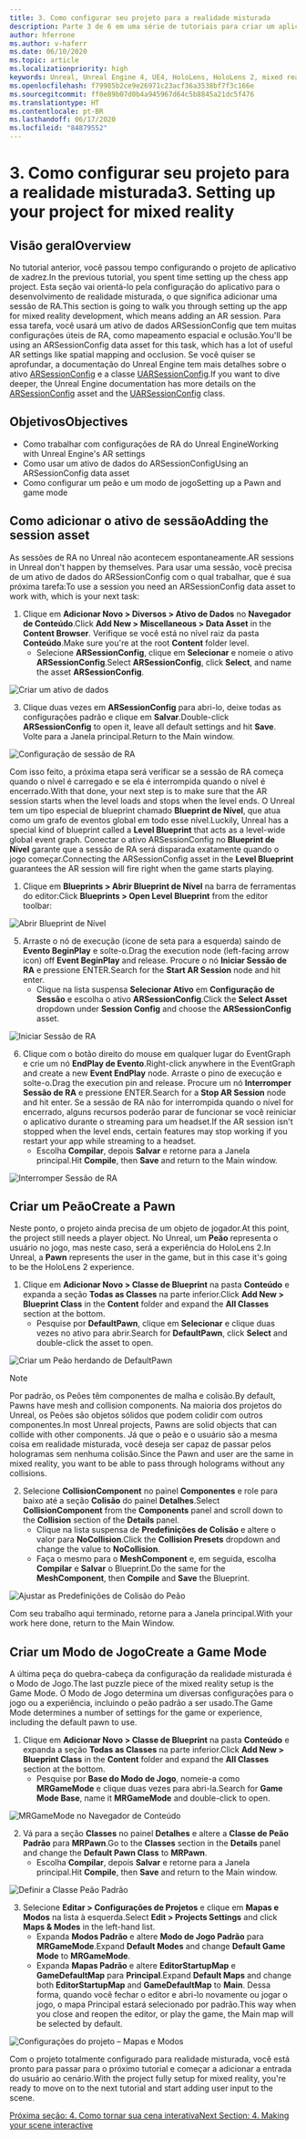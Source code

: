 ```yaml
---
title: 3. Como configurar seu projeto para a realidade misturada
description: Parte 3 de 6 em uma série de tutoriais para criar um aplicativo de xadrez simples usando o Unreal Engine 4 e o plug-in Ferramentas de UX do Kit de Ferramentas de Realidade Misturada
author: hferrone
ms.author: v-haferr
ms.date: 06/10/2020
ms.topic: article
ms.localizationpriority: high
keywords: Unreal, Unreal Engine 4, UE4, HoloLens, HoloLens 2, mixed reality, tutorial, getting started, mrtk, uxt, UX Tools, documentation
ms.openlocfilehash: f79985b2ce9e26971c23acf36a3538bf7f3c166e
ms.sourcegitcommit: ff0e89b07d0b4a945967d64c5b8845a21dc5f476
ms.translationtype: HT
ms.contentlocale: pt-BR
ms.lasthandoff: 06/17/2020
ms.locfileid: "84879552"
---
```

# <a name="3-setting-up-your-project-for-mixed-reality"></a><span data-ttu-id="8bd94-104">3. Como configurar seu projeto para a realidade misturada</span><span class="sxs-lookup"><span data-stu-id="8bd94-104">3. Setting up your project for mixed reality</span></span>

## <a name="overview"></a><span data-ttu-id="8bd94-105">Visão geral</span><span class="sxs-lookup"><span data-stu-id="8bd94-105">Overview</span></span>

<span data-ttu-id="8bd94-106">No tutorial anterior, você passou tempo configurando o projeto de aplicativo de xadrez.</span><span class="sxs-lookup"><span data-stu-id="8bd94-106">In the previous tutorial, you spent time setting up the chess app project.</span></span> <span data-ttu-id="8bd94-107">Esta seção vai orientá-lo pela configuração do aplicativo para o desenvolvimento de realidade misturada, o que significa adicionar uma sessão de RA.</span><span class="sxs-lookup"><span data-stu-id="8bd94-107">This section is going to walk you through setting up the app for mixed reality development, which means adding an AR session.</span></span> <span data-ttu-id="8bd94-108">Para essa tarefa, você usará um ativo de dados ARSessionConfig que tem muitas configurações úteis de RA, como mapeamento espacial e oclusão.</span><span class="sxs-lookup"><span data-stu-id="8bd94-108">You'll be using an ARSessionConfig data asset for this task, which has a lot of useful AR settings like spatial mapping and occlusion.</span></span> <span data-ttu-id="8bd94-109">Se você quiser se aprofundar, a documentação do Unreal Engine tem mais detalhes sobre o ativo [ARSessionConfig](https://docs.unrealengine.com/en-US/PythonAPI/class/ARSessionConfig.html) e a classe [UARSessionConfig](https://docs.unrealengine.com/en-US/API/Runtime/AugmentedReality/UARSessionConfig/index.html).</span><span class="sxs-lookup"><span data-stu-id="8bd94-109">If you want to dive deeper, the Unreal Engine documentation has more details on the [ARSessionConfig](https://docs.unrealengine.com/en-US/PythonAPI/class/ARSessionConfig.html) asset and the [UARSessionConfig](https://docs.unrealengine.com/en-US/API/Runtime/AugmentedReality/UARSessionConfig/index.html) class.</span></span>

## <a name="objectives"></a><span data-ttu-id="8bd94-110">Objetivos</span><span class="sxs-lookup"><span data-stu-id="8bd94-110">Objectives</span></span>
* <span data-ttu-id="8bd94-111">Como trabalhar com configurações de RA do Unreal Engine</span><span class="sxs-lookup"><span data-stu-id="8bd94-111">Working with Unreal Engine's AR settings</span></span> 
* <span data-ttu-id="8bd94-112">Como usar um ativo de dados do ARSessionConfig</span><span class="sxs-lookup"><span data-stu-id="8bd94-112">Using an ARSessionConfig data asset</span></span>
* <span data-ttu-id="8bd94-113">Como configurar um peão e um modo de jogo</span><span class="sxs-lookup"><span data-stu-id="8bd94-113">Setting up a Pawn and game mode</span></span>

## <a name="adding-the-session-asset"></a><span data-ttu-id="8bd94-114">Como adicionar o ativo de sessão</span><span class="sxs-lookup"><span data-stu-id="8bd94-114">Adding the session asset</span></span>
<span data-ttu-id="8bd94-115">As sessões de RA no Unreal não acontecem espontaneamente.</span><span class="sxs-lookup"><span data-stu-id="8bd94-115">AR sessions in Unreal don't happen by themselves.</span></span> <span data-ttu-id="8bd94-116">Para usar uma sessão, você precisa de um ativo de dados do ARSessionConfig com o qual trabalhar, que é sua próxima tarefa:</span><span class="sxs-lookup"><span data-stu-id="8bd94-116">To use a session you need an ARSessionConfig data asset to work with, which is your next task:</span></span>

1. <span data-ttu-id="8bd94-117">Clique em **Adicionar Novo > Diversos > Ativo de Dados** no **Navegador de Conteúdo**.</span><span class="sxs-lookup"><span data-stu-id="8bd94-117">Click **Add New > Miscellaneous > Data Asset** in the **Content Browser**.</span></span> <span data-ttu-id="8bd94-118">Verifique se você está no nível raiz da pasta **Conteúdo**.</span><span class="sxs-lookup"><span data-stu-id="8bd94-118">Make sure you're at the root **Content** folder level.</span></span> 
    * <span data-ttu-id="8bd94-119">Selecione **ARSessionConfig**, clique em **Selecionar** e nomeie o ativo **ARSessionConfig**.</span><span class="sxs-lookup"><span data-stu-id="8bd94-119">Select **ARSessionConfig**, click **Select**, and name the asset **ARSessionConfig**.</span></span>

![Criar um ativo de dados](images/unreal-uxt/3-createasset.PNG)

3. <span data-ttu-id="8bd94-121">Clique duas vezes em **ARSessionConfig** para abri-lo, deixe todas as configurações padrão e clique em **Salvar**.</span><span class="sxs-lookup"><span data-stu-id="8bd94-121">Double-click **ARSessionConfig** to open it, leave all default settings and hit **Save**.</span></span> <span data-ttu-id="8bd94-122">Volte para a Janela principal.</span><span class="sxs-lookup"><span data-stu-id="8bd94-122">Return to the Main window.</span></span> 

![Configuração de sessão de RA](images/unreal-uxt/3-arsessionconfig.PNG)

<span data-ttu-id="8bd94-124">Com isso feito, a próxima etapa será verificar se a sessão de RA começa quando o nível é carregado e se ela é interrompida quando o nível é encerrado.</span><span class="sxs-lookup"><span data-stu-id="8bd94-124">With that done, your next step is to make sure that the AR session starts when the level loads and stops when the level ends.</span></span> <span data-ttu-id="8bd94-125">O Unreal tem um tipo especial de blueprint chamado **Blueprint de Nível**, que atua como um grafo de eventos global em todo esse nível.</span><span class="sxs-lookup"><span data-stu-id="8bd94-125">Luckily, Unreal has a special kind of blueprint called a **Level Blueprint** that acts as a level-wide global event graph.</span></span> <span data-ttu-id="8bd94-126">Conectar o ativo ARSessionConfig no **Blueprint de Nível** garante que a sessão de RA será disparada exatamente quando o jogo começar.</span><span class="sxs-lookup"><span data-stu-id="8bd94-126">Connecting the ARSessionConfig asset in the **Level Blueprint** guarantees the AR session will fire right when the game starts playing.</span></span>

1. <span data-ttu-id="8bd94-127">Clique em **Blueprints > Abrir Blueprint de Nível** na barra de ferramentas do editor:</span><span class="sxs-lookup"><span data-stu-id="8bd94-127">Click **Blueprints > Open Level Blueprint** from the editor toolbar:</span></span> 

![Abrir Blueprint de Nível](images/unreal-uxt/3-level-blueprint.PNG)

5. <span data-ttu-id="8bd94-129">Arraste o nó de execução (ícone de seta para a esquerda) saindo de **Evento BeginPlay** e solte-o.</span><span class="sxs-lookup"><span data-stu-id="8bd94-129">Drag the execution node (left-facing arrow icon) off **Event BeginPlay** and release.</span></span> <span data-ttu-id="8bd94-130">Procure o nó **Iniciar Sessão de RA** e pressione ENTER.</span><span class="sxs-lookup"><span data-stu-id="8bd94-130">Search for the **Start AR Session** node and hit enter.</span></span>  
    * <span data-ttu-id="8bd94-131">Clique na lista suspensa **Selecionar Ativo** em **Configuração de Sessão** e escolha o ativo **ARSessionConfig**.</span><span class="sxs-lookup"><span data-stu-id="8bd94-131">Click the **Select Asset** dropdown under **Session Config** and choose the **ARSessionConfig** asset.</span></span> 

![Iniciar Sessão de RA](images/unreal-uxt/3-start-ar-session.PNG)

6. <span data-ttu-id="8bd94-133">Clique com o botão direito do mouse em qualquer lugar do EventGraph e crie um nó **EndPlay de Evento**.</span><span class="sxs-lookup"><span data-stu-id="8bd94-133">Right-click anywhere in the EventGraph and create a new **Event EndPlay** node.</span></span> <span data-ttu-id="8bd94-134">Arraste o pino de execução e solte-o.</span><span class="sxs-lookup"><span data-stu-id="8bd94-134">Drag the execution pin and release.</span></span> <span data-ttu-id="8bd94-135">Procure um nó **Interromper Sessão de RA** e pressione ENTER.</span><span class="sxs-lookup"><span data-stu-id="8bd94-135">Search for a **Stop AR Session** node and hit enter.</span></span> <span data-ttu-id="8bd94-136">Se a sessão de RA não for interrompida quando o nível for encerrado, alguns recursos poderão parar de funcionar se você reiniciar o aplicativo durante o streaming para um headset.</span><span class="sxs-lookup"><span data-stu-id="8bd94-136">If the AR session isn't stopped when the level ends, certain features may stop working if you restart your app while streaming to a headset.</span></span> 
    * <span data-ttu-id="8bd94-137">Escolha **Compilar**, depois **Salvar** e retorne para a Janela principal.</span><span class="sxs-lookup"><span data-stu-id="8bd94-137">Hit **Compile**, then **Save** and return to the Main window.</span></span>

![Interromper Sessão de RA](images/unreal-uxt/3-stoparsession.PNG)

## <a name="create-a-pawn"></a><span data-ttu-id="8bd94-139">Criar um Peão</span><span class="sxs-lookup"><span data-stu-id="8bd94-139">Create a Pawn</span></span>
<span data-ttu-id="8bd94-140">Neste ponto, o projeto ainda precisa de um objeto de jogador.</span><span class="sxs-lookup"><span data-stu-id="8bd94-140">At this point, the project still needs a player object.</span></span> <span data-ttu-id="8bd94-141">No Unreal, um **Peão** representa o usuário no jogo, mas neste caso, será a experiência do HoloLens 2.</span><span class="sxs-lookup"><span data-stu-id="8bd94-141">In Unreal, a **Pawn** represents the user in the game, but in this case it's going to be the HoloLens 2 experience.</span></span>

1. <span data-ttu-id="8bd94-142">Clique em **Adicionar Novo > Classe de Blueprint** na pasta **Conteúdo** e expanda a seção **Todas as Classes** na parte inferior.</span><span class="sxs-lookup"><span data-stu-id="8bd94-142">Click **Add New > Blueprint Class** in the **Content** folder and expand the **All Classes** section at the bottom.</span></span> 
    * <span data-ttu-id="8bd94-143">Pesquise por **DefaultPawn**, clique em **Selecionar** e clique duas vezes no ativo para abrir.</span><span class="sxs-lookup"><span data-stu-id="8bd94-143">Search for **DefaultPawn**, click **Select** and double-click the asset to open.</span></span> 

![Criar um Peão herdando de DefaultPawn](images/unreal-uxt/3-defaultpawn.PNG)

> [!NOTE]
> <span data-ttu-id="8bd94-145">Por padrão, os Peões têm componentes de malha e colisão.</span><span class="sxs-lookup"><span data-stu-id="8bd94-145">By default, Pawns have mesh and collision components.</span></span> <span data-ttu-id="8bd94-146">Na maioria dos projetos do Unreal, os Peões são objetos sólidos que podem colidir com outros componentes.</span><span class="sxs-lookup"><span data-stu-id="8bd94-146">In most Unreal projects, Pawns are solid objects that can collide with other components.</span></span> <span data-ttu-id="8bd94-147">Já que o peão e o usuário são a mesma coisa em realidade misturada, você deseja ser capaz de passar pelos hologramas sem nenhuma colisão.</span><span class="sxs-lookup"><span data-stu-id="8bd94-147">Since the Pawn and user are the same in mixed reality, you want to be able to pass through holograms without any collisions.</span></span> 

2. <span data-ttu-id="8bd94-148">Selecione **CollisionComponent** no painel **Componentes** e role para baixo até a seção **Colisão** do painel **Detalhes**.</span><span class="sxs-lookup"><span data-stu-id="8bd94-148">Select **CollisionComponent** from the **Components** panel and scroll down to the **Collision** section of the **Details** panel.</span></span> 
    * <span data-ttu-id="8bd94-149">Clique na lista suspensa de **Predefinições de Colisão** e altere o valor para **NoCollision**.</span><span class="sxs-lookup"><span data-stu-id="8bd94-149">Click the **Collision Presets** dropdown and change the value to **NoCollision**.</span></span> 
    * <span data-ttu-id="8bd94-150">Faça o mesmo para o **MeshComponent** e, em seguida, escolha **Compilar** e **Salvar** o Blueprint.</span><span class="sxs-lookup"><span data-stu-id="8bd94-150">Do the same for the **MeshComponent**, then **Compile** and **Save** the Blueprint.</span></span> 

![Ajustar as Predefinições de Colisão do Peão](images/unreal-uxt/3-nocollision.PNG)

<span data-ttu-id="8bd94-152">Com seu trabalho aqui terminado, retorne para a Janela principal.</span><span class="sxs-lookup"><span data-stu-id="8bd94-152">With your work here done, return to the Main Window.</span></span>

## <a name="create-a-game-mode"></a><span data-ttu-id="8bd94-153">Criar um Modo de Jogo</span><span class="sxs-lookup"><span data-stu-id="8bd94-153">Create a Game Mode</span></span>
<span data-ttu-id="8bd94-154">A última peça do quebra-cabeça da configuração da realidade misturada é o Modo de Jogo.</span><span class="sxs-lookup"><span data-stu-id="8bd94-154">The last puzzle piece of the mixed reality setup is the Game Mode.</span></span> <span data-ttu-id="8bd94-155">O Modo de Jogo determina um diversas configurações para o jogo ou a experiência, incluindo o peão padrão a ser usado.</span><span class="sxs-lookup"><span data-stu-id="8bd94-155">The Game Mode determines a number of settings for the game or experience, including the default pawn to use.</span></span>

1.  <span data-ttu-id="8bd94-156">Clique em **Adicionar Novo > Classe de Blueprint** na pasta **Conteúdo** e expanda a seção **Todas as Classes** na parte inferior.</span><span class="sxs-lookup"><span data-stu-id="8bd94-156">Click **Add New > Blueprint Class** in the **Content** folder and expand the **All Classes** section at the bottom.</span></span> 
    * <span data-ttu-id="8bd94-157">Pesquise por **Base do Modo de Jogo**, nomeie-a como **MRGameMode** e clique duas vezes para abri-la.</span><span class="sxs-lookup"><span data-stu-id="8bd94-157">Search for **Game Mode Base**, name it **MRGameMode** and double-click to open.</span></span> 

![MRGameMode no Navegador de Conteúdo](images/unreal-uxt/3-gamemode.PNG)

2.  <span data-ttu-id="8bd94-159">Vá para a seção **Classes** no painel **Detalhes** e altere a **Classe de Peão Padrão** para **MRPawn**.</span><span class="sxs-lookup"><span data-stu-id="8bd94-159">Go to the **Classes** section in the **Details** panel and change the **Default Pawn Class** to **MRPawn**.</span></span> 
    * <span data-ttu-id="8bd94-160">Escolha **Compilar**, depois **Salvar** e retorne para a Janela principal.</span><span class="sxs-lookup"><span data-stu-id="8bd94-160">Hit **Compile**, then **Save** and return to the Main window.</span></span> 

![Definir a Classe Peão Padrão](images/unreal-uxt/3-setpawn.PNG)

3.  <span data-ttu-id="8bd94-162">Selecione **Editar > Configurações de Projetos** e clique em **Mapas e Modos** na lista à esquerda.</span><span class="sxs-lookup"><span data-stu-id="8bd94-162">Select **Edit > Projects Settings** and click **Maps & Modes** in the left-hand list.</span></span> 
    * <span data-ttu-id="8bd94-163">Expanda **Modos Padrão** e altere **Modo de Jogo Padrão** para **MRGameMode**.</span><span class="sxs-lookup"><span data-stu-id="8bd94-163">Expand **Default Modes** and change **Default Game Mode** to **MRGameMode**.</span></span> 
    * <span data-ttu-id="8bd94-164">Expanda **Mapas Padrão** e altere **EditorStartupMap** e **GameDefaultMap** para **Principal**.</span><span class="sxs-lookup"><span data-stu-id="8bd94-164">Expand **Default Maps** and change both **EditorStartupMap** and **GameDefaultMap** to **Main**.</span></span> <span data-ttu-id="8bd94-165">Dessa forma, quando você fechar o editor e abri-lo novamente ou jogar o jogo, o mapa Principal estará selecionado por padrão.</span><span class="sxs-lookup"><span data-stu-id="8bd94-165">This way when you close and reopen the editor, or play the game, the Main map will be selected by default.</span></span>

![Configurações do projeto – Mapas e Modos](images/unreal-uxt/3-mapsandmodes.PNG)

<span data-ttu-id="8bd94-167">Com o projeto totalmente configurado para realidade misturada, você está pronto para passar para o próximo tutorial e começar a adicionar a entrada do usuário ao cenário.</span><span class="sxs-lookup"><span data-stu-id="8bd94-167">With the project fully setup for mixed reality, you're ready to move on to the next tutorial and start adding user input to the scene.</span></span> 

[<span data-ttu-id="8bd94-168">Próxima seção: 4. Como tornar sua cena interativa</span><span class="sxs-lookup"><span data-stu-id="8bd94-168">Next Section: 4. Making your scene interactive</span></span>](unreal-uxt-ch4.md)